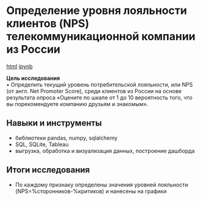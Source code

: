# Определение уровня лояльности клиентов (NPS) телекоммуникационной компании из России

[html](https://github.com/Lud2022/Portfolio/blob/main/Анализ%20поведения%20клиентов%20оператора%20сотовой%20связи¶/Анализ%20поведения%20клиентов%20оператора%20сотовой%20связи.html)   [ipynb](https://github.com/Lud2022/Portfolio/blob/main/Анализ%20поведения%20клиентов%20оператора%20сотовой%20связи¶/Анализ%20поведения%20клиентов%20оператора%20сотовой%20связи.ipynb)
 
**Цель исследования** <br/>
•	Определить текущий уровень потребительской лояльности, или NPS (от англ. Net Promoter Score), среди клиентов из России на основе результата опроса «Оцените по шкале от 1 до 10 вероятность того, что вы порекомендуете компанию друзьям и знакомым».

## Навыки и инструменты

- библиотеки pandas, numpy, sqlalchemy
- SQL, SQLite, Tableau
- выгрузка, обработка и визуализация данных, построение дашборда

## Итоги исследования

* По каждому признаку определены значения уровней лояльности (NPS=%сторонников-%критиков) и нанесены на графики
